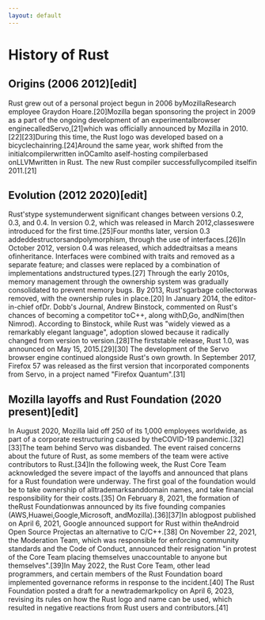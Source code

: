 ```yaml
---
layout: default
---
```

# History of Rust
## Origins (2006   2012)[edit]
Rust grew out of a personal project begun in 2006 byMozillaResearch employee Graydon Hoare.[20]Mozilla began sponsoring the project in 2009 as a part of the ongoing development of an experimentalbrowser enginecalledServo,[21]which was officially announced by Mozilla in 2010.[22][23]During this time, the Rust logo was developed based on a bicyclechainring.[24]Around the same year, work shifted from the initialcompilerwritten inOCamlto aself-hosting compilerbased onLLVMwritten in Rust. The new Rust compiler successfullycompiled itselfin 2011.[21]
## Evolution (2012   2020)[edit]
Rust'stype systemunderwent significant changes between versions 0.2, 0.3, and 0.4. In version 0.2, which was released in March 2012,classeswere introduced for the first time.[25]Four months later, version 0.3 addeddestructorsandpolymorphism, through the use of interfaces.[26]In October 2012, version 0.4 was released, which addedtraitsas a means ofinheritance. Interfaces were combined with traits and removed as a separate feature; and classes were replaced by a combination of implementations andstructured types.[27]
Through the early 2010s, memory management through the ownership system was gradually consolidated to prevent memory bugs. By 2013, Rust'sgarbage collectorwas removed, with the ownership rules in place.[20]
In January 2014, the editor-in-chief ofDr. Dobb's Journal, Andrew Binstock, commented on Rust's chances of becoming a competitor toC++, along withD,Go, andNim(then Nimrod). According to Binstock, while Rust was "widely viewed as a remarkably elegant language", adoption slowed because it radically changed from version to version.[28]The firststable release, Rust 1.0, was announced on May 15, 2015.[29][30]
The development of the Servo browser engine continued alongside Rust's own growth. In September 2017, Firefox 57 was released as the first version that incorporated components from Servo, in a project named "Firefox Quantum".[31]
## Mozilla layoffs and Rust Foundation (2020   present)[edit]
In August 2020, Mozilla laid off 250 of its 1,000 employees worldwide, as part of a corporate restructuring caused by theCOVID-19 pandemic.[32][33]The team behind Servo was disbanded. The event raised concerns about the future of Rust, as some members of the team were active contributors to Rust.[34]In the following week, the Rust Core Team acknowledged the severe impact of the layoffs and announced that plans for a Rust foundation were underway. The first goal of the foundation would be to take ownership of alltrademarksanddomain names, and take financial responsibility for their costs.[35]
On February 8, 2021, the formation of theRust Foundationwas announced by its five founding companies (AWS,Huawei,Google,Microsoft, andMozilla).[36][37]In ablogpost published on April 6, 2021, Google announced support for Rust within theAndroid Open Source Projectas an alternative to C/C++.[38]
On November 22, 2021, the Moderation Team, which was responsible for enforcing community standards and the Code of Conduct, announced their resignation "in protest of the Core Team placing themselves unaccountable to anyone but themselves".[39]In May 2022, the Rust Core Team, other lead programmers, and certain members of the Rust Foundation board implemented governance reforms in response to the incident.[40]
The Rust Foundation posted a draft for a newtrademarkpolicy on April 6, 2023, revising its rules on how the Rust logo and name can be used, which resulted in negative reactions from Rust users and contributors.[41]
